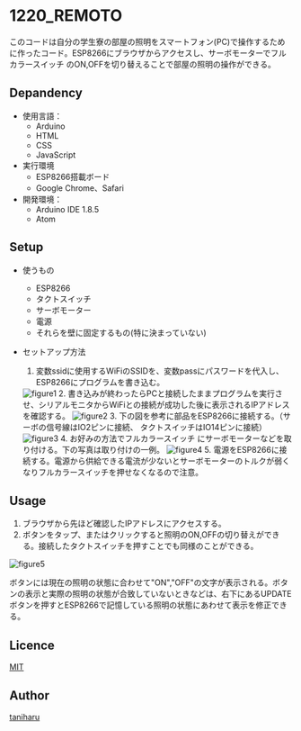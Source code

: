 1220_REMOTO
====
このコードは自分の学生寮の部屋の照明をスマートフォン(PC)で操作するために作ったコード。ESP8266にブラウザからアクセスし、サーボモーターでフルカラースイッチ のON,OFFを切り替えることで部屋の照明の操作ができる。

## Depandency
- 使用言語：
    - Arduino
    - HTML
    - CSS
    - JavaScript
- 実行環境
    - ESP8266搭載ボード
    - Google Chrome、Safari
- 開発環境：
    - Arduino IDE 1.8.5
    - Atom

## Setup
- 使うもの
    - ESP8266
    - タクトスイッチ
    - サーボモーター
    - 電源
    - それらを壁に固定するもの(特に決まっていない)

- セットアップ方法
    1. 変数ssidに使用するWiFiのSSIDを、変数passにパスワードを代入し、ESP8266にプログラムを書き込む。
    <img src="https://github.com/Haruya-Taniguchi/1220_REMOTE/blob/images/images/figure1.jpg?raw=true" alt="figure1" >
    2. 書き込みが終わったらPCと接続したままプログラムを実行させ、シリアルモニタからWiFiとの接続が成功した後に表示されるIPアドレスを確認する。
    <img src="https://github.com/Haruya-Taniguchi/1220_REMOTE/blob/images/images/figure2.jpg?raw=true" alt="figure2">
    3. 下の図を参考に部品をESP8266に接続する。（サーボの信号線はIO2ピンに接続、 タクトスイッチはIO14ピンに接続）
    <img src="https://github.com/Haruya-Taniguchi/1220_REMOTE/blob/images/images/figure3.jpg?raw=true" alt="figure3">
    4. お好みの方法でフルカラースイッチ にサーボモーターなどを取り付ける。下の写真は取り付けの一例。
    <img src="https://github.com/Haruya-Taniguchi/1220_REMOTE/blob/images/images/figure4.jpg?raw=true" alt="figure4">
    5. 電源をESP8266に接続する。電源から供給できる電流が少ないとサーボモーターのトルクが弱くなりフルカラースイッチを押せなくなるので注意。
    
## Usage
1. ブラウザから先ほど確認したIPアドレスにアクセスする。
2. ボタンをタップ、またはクリックすると照明のON,OFFの切り替えができる。接続したタクトスイッチを押すことでも同様のことができる。
<img src="https://github.com/Haruya-Taniguchi/1220_REMOTE/blob/images/images/figure5.jpg?raw=true" alt="figure5">

ボタンには現在の照明の状態に合わせて"ON","OFF"の文字が表示される。ボタンの表示と実際の照明の状態が合致していないときなどは、右下にあるUPDATEボタンを押すとESP8266で記憶している照明の状態にあわせて表示を修正できる。

## Licence
[MIT](https://github.com/tcnksm/tool/blob/master/LICENCE)

## Author

[taniharu](https://github.com/Haruya-Taniguchi)
